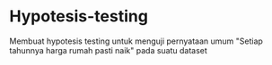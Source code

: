 # Hypotesis-testing
Membuat hypotesis testing untuk menguji pernyataan umum "Setiap tahunnya harga rumah pasti naik" pada suatu dataset
